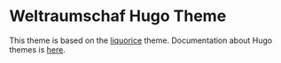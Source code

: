 # Weltraumschaf Hugo Theme

This theme is based on the [liquorice](https://github.com/eliasson/liquorice/)
theme. Documentation about Hugo themes is [here](https://gohugo.io/themes/).
